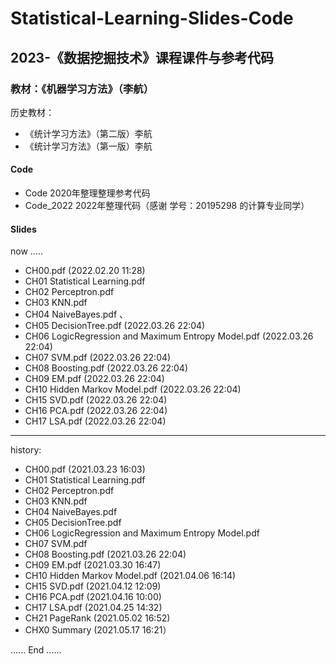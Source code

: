 # Statistical-Learning-Slides-Code

## 2023-《数据挖掘技术》课程课件与参考代码

### 教材：《机器学习方法》（李航）

历史教材：
- 《统计学习方法》（第二版）李航
- 《统计学习方法》（第一版）李航
#### Code

- Code 2020年整理整理参考代码
- Code_2022 2022年整理代码（感谢 学号：20195298 的计算专业同学）

#### Slides

now .....

- CH00.pdf (2022.02.20 11:28)
- CH01 Statistical Learning.pdf
- CH02 Perceptron.pdf
- CH03 KNN.pdf
- CH04 NaiveBayes.pdf 、
- CH05 DecisionTree.pdf (2022.03.26 22:04)
- CH06 LogicRegression and Maximum Entropy Model.pdf (2022.03.26 22:04)
- CH07 SVM.pdf (2022.03.26 22:04)
- CH08 Boosting.pdf  (2022.03.26 22:04)
- CH09 EM.pdf (2022.03.26 22:04)
- CH10 Hidden Markov Model.pdf (2022.03.26 22:04)
- CH15 SVD.pdf (2022.03.26 22:04)
- CH16 PCA.pdf (2022.03.26 22:04)
- CH17 LSA.pdf (2022.03.26 22:04)


-------

history:

- CH00.pdf (2021.03.23 16:03)
- CH01 Statistical Learning.pdf
- CH02 Perceptron.pdf
- CH03 KNN.pdf
- CH04 NaiveBayes.pdf
- CH05 DecisionTree.pdf
- CH06 LogicRegression and Maximum Entropy Model.pdf
- CH07 SVM.pdf
- CH08 Boosting.pdf  (2021.03.26 22:04)
- CH09 EM.pdf (2021.03.30 16:47)
- CH10 Hidden Markov Model.pdf (2021.04.06 16:14)
- CH15 SVD.pdf (2021.04.12 12:09)
- CH16 PCA.pdf (2021.04.16 10:00)
- CH17 LSA.pdf (2021.04.25 14:32)
- CH21 PageRank (2021.05.02 16:52)
- CHX0 Summary (2021.05.17 16:21）


...... End ......
